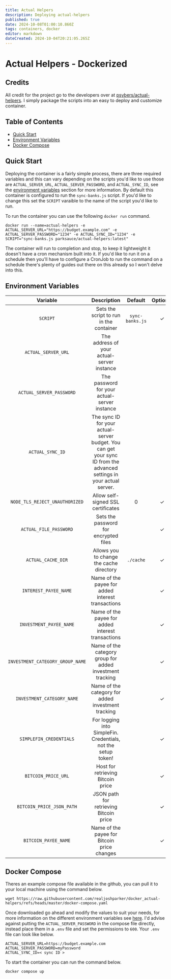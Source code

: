 ```yaml
---
title: Actual Helpers
description: Deploying actual-helpers
published: true
date: 2024-10-08T01:00:10.860Z
tags: containers, docker
editor: markdown
dateCreated: 2024-10-04T20:21:05.265Z
---
```


# Actual Helpers - Dockerized
## Credits
All credit for the project go to the developers over at [psybers/actual-helpers](https://github.com/psybers/actual-helpers). I simply package the scripts into an easy to deploy and customize container.

## Table of Contents
  - [Quick Start](#quick-start)
  - [Environment Variables](#environment-variables)
  - [Docker Compose](#docker-compose) 

## Quick Start 
Deploying the container is a fairly simple process, there are three required variables and this can vary depending on the scripts you'd like to use those are `ACTUAL_SERVER_URL`, `ACTUAL_SERVER_PASSWORD`, and `ACTUAL_SYNC_ID`, see the [environment variables](#environment-variables) section for more information. By default this container is configured to run the `sync-banks.js` script. If you'd like to change this set the `SCRIPT` varaible to the name of the script you'd like to run. 

To run the container you can use the following `docker run` command.
```shell
docker run --name=actual-helpers -e ACTUAL_SERVER_URL="https://budget.example.com" -e ACTUAL_SERVER_PASSWORD="1234" -e ACTUAL_SYNC_ID="1234" -e SCRIPT="sync-banks.js parksauce/actual-helpers:latest"
```

The container will run to completion and stop, to keep it lightweight it doesn't have a cron mechanism built into it. If you'd like to run it on a schedule then you'll have to configure a CronJob to run the command on a schedule there's plenty of guides out there on this already so I won't delve into this.

## Environment Variables
|  Variable | Description | Default | Optional |
|:---------:|:-----------:|:-------:|:--------:|
| `SCRIPT` | Sets the script to run in the container | `sync-banks.js` | &#x2713; |
| `ACTUAL_SERVER_URL` | The address of your actual-server instance |  | |
| `ACTUAL_SERVER_PASSWORD` | The password for your actual-server instance |  | |
| `ACTUAL_SYNC_ID` | The sync ID for your actual-server budget. You can get your sync ID from the advanced settings in your actual server. |  | |
| `NODE_TLS_REJECT_UNAUTHORIZED` | Allow self-signed SSL certificates | 0 | &#x2713; |
| `ACTUAL_FILE_PASSWORD` | Sets the password for encrypted files |  | &#x2713; |
| `ACTUAL_CACHE_DIR` | Allows you to change the cache directory | `./cache` | &#x2713; |
| `INTEREST_PAYEE_NAME` | Name of the payee for added interest transactions |  | &#x2713; |
| `INVESTMENT_PAYEE_NAME` | Name of the payee for added interest transactions |  | &#x2713; |
| `INVESTMENT_CATEGORY_GROUP_NAME` | Name of the category group for added investment tracking |  | &#x2713; |
| `INVESTMENT_CATEGORY_NAME` | Name of the category for added investment tracking |  | &#x2713; |
| `SIMPLEFIN_CREDENTIALS` | For logging into SimpleFin. Credentials, not the setup token! |  | &#x2713; |
| `BITCOIN_PRICE_URL` | Host for retrieving Bitcoin price |  | &#x2713; |
| `BITCOIN_PRICE_JSON_PATH` | JSON path for retrieving Bitcoin price |  | &#x2713; |
| `BITCOIN_PAYEE_NAME` | Name of the payee for Bitcoin price changes |  | &#x2713; |

## Docker Compose
Theres an example compose file available in the github, you can pull it to your local machine using the command below.
```shell
wget https://raw.githubusercontent.com/realjoshparker/docker_actual-helpers/refs/heads/master/docker-compose.yaml
```

Once downloaded go ahead and modify the values to suit your needs, for more information on the different environment variables see [here](#environment-variables). I'd advise against putting the `ACTUAL_SERVER_PASSWORD` in the compose file directly, instead place them in a `.env` file and set the permissions to `600`. Your `.env` file can look like below.
```env
ACTUAL_SERVER_URL=https://budget.example.com
ACTUAL_SERVER_PASSWORD=myPassword
ACTUAL_SYNC_ID=< sync ID >
```

To start the container you can run the command below.
```shell
docker compose up
```